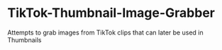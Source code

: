 # TikTok-Thumbnail-Image-Grabber
Attempts to grab images from TikTok clips that can later be used in Thumbnails
